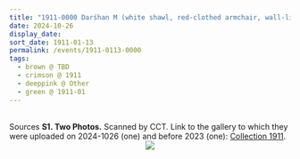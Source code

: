 ```yaml
---
title: "1911-0000 Darśhan M (white shawl, red-clothed armchair, wall-like background, closed eyes, finger touching the hair)"
date: 2024-10-26
display_date: 
sort_date: 1911-01-13
permalink: /events/1911-0113-0000
tags:
  - brown @ TBD
  - crimson @ 1911
  - deeppink @ Other
  - green @ 1911-01
---
```


<br>

<wave-list>
  <list-title color="DarkSeaGreen" width="40">Sources</list-title>
  <list-item color="BlanchedAlmond"  width="280"><b>S1. Two Photos.</b> Scanned by CCT. Link to the gallery to which they were uploaded on 2024-1026 (one) and before 2023 (one): <a href="https://eternalmoments.smugmug.com/Collections//Mahipalsingh-Jaisingh-Raul-Collection/1911/">Collection 1911</a>.</list-item>
</wave-list>

<div style="text-align: center"><img src="https://pub-bcc3cbe9b1e94ba1ac28915f7a3900fa.r2.dev/1911-0000_Darshan_M_(white_shawl_red-clothed_armchair_wall-like_background_closed_eyes_finger_touching_the_hair)_01_(Balwant_Kumbhojkar_Collection).jpg" /></div>